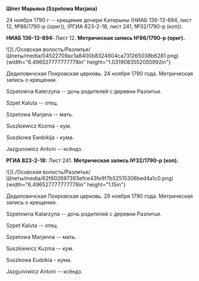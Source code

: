 **Шпет Марьяна (Szpetowa Marjana)**

24 ноября 1790 г -- крещение дочери Катерыны (НИАБ 136-13-894, лист 12,
№86/1790-р (ориг)), (РГИА 823-2-18, лист 241, №32/1790-р (коп)).

**НИАБ 136-13-894:** Лист 12. **Метрическая запись №86/1790-р (ориг).**

![](./Осовская волость/Разлитье/Шпеты/media/04522709ac1a8400b8324604ca731265038b6281.png){width="6.496527777777778in"
height="1.0319083552055992in"}

Дедиловичская Покровская церковь. 24 ноября 1790 года. Метрическая
запись о крещении.

Szpetowna Katerzyna -- дочь родителей с деревни Разлитье.

Szpet Kaluta -- отец.

Szpetowa Marjana -- мать.

Suszkiewicz Kozma - кум.

Suszkowa Ewdokija - кума.

Jazgunowicz Antoni -- ксёндз.

**РГИА 823-2-18:** Лист 241. **Метрическая запись №32/1790-р (коп).**

![](./Осовская волость/Разлитье/Шпеты/media/62f602697393efce43fe9f7b52515306bed4a1c0.png){width="6.496527777777778in"
height="1.15in"}

Дедиловичская Покровская церковь. 29 ноября 1790 года. Метрическая
запись о крещении.

Szpetowna Katarzyna -- дочь родителей с деревни Разлитье.

Szpet Kaluta -- отец.

Szpetowa Marjanna -- мать.

Suszkiewicz Kuzma -- кум.

Suszkowa Eudokia - кума.

Jazgunowicz Antoni -- ксёндз.
